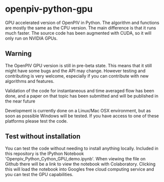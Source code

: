 # openpiv-python-gpu
GPU accelerated version of OpenPIV in Python. The algorithm and functions are mostly the same 
as the CPU version. The main difference is that it runs much faster. The source code has been 
augmented with CUDA, so it will only run on NVIDIA GPUs.


## Warning
The OpenPIV GPU version is still in pre-beta state. This means that
it still might have some bugs and the API may change. However testing and contributing
is very welcome, especially if you can contribute with new algorithms and features.

Validation of the code for instantaneous and time averaged flow has been done, and a 
paper on that topic has been submitted and will be published in the near future

Development is currently done on a Linux/Mac OSX environment, but as soon as possible 
Windows will be tested. If you have access to one of these platforms
please test the code. 

## Test without installation
You can test the code without needing to install anything locally. Included in this 
repository is the IPython Notebook 'Openpiv_Python_Cython_GPU_demo.ipynb'. When viewing 
the file on Github there will be a link to view the notebook with Colaboratory. Clicking
this will load the notebook into Googles free cloud computing service and you can test
the GPU capabilities. 
